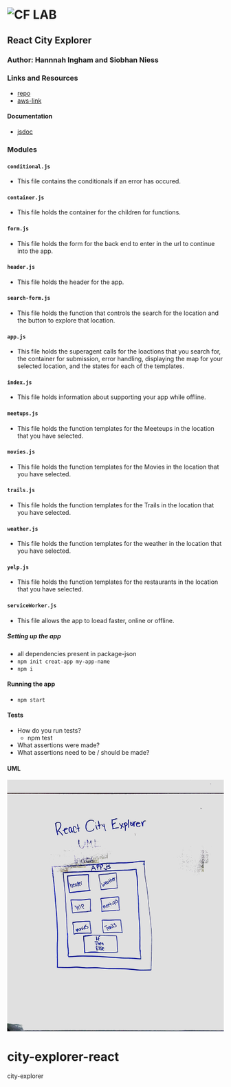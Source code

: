 ![CF](http://i.imgur.com/7v5ASc8.png) LAB
=================================================

## React City Explorer

### Author: Hannnah Ingham and Siobhan Niess

### Links and Resources
* [repo](https://github.com/hingham/city-explorer-react)
* [aws-link](http://city-cxplorer-hi-sn.s3-website-us-west-2.amazonaws.com/)

#### Documentation
* [jsdoc](http://xyz.com)

### Modules
#### `conditional.js`
* This file contains the conditionals if an error has occured. 
#### `container.js`
* This file holds the container for the children for functions. 
#### `form.js`
* This file holds the form for the back end to enter in the url to continue into the app. 
#### `header.js`
* This file holds the header for the app. 
#### `search-form.js`
* This file holds the function that controls the search for the location and the button to explore that location. 
#### `app.js`
* This file holds the superagent calls for the loactions that you search for, the container for submission, error handling, displaying the map for your selected location, and the states for each of the templates. 
#### `index.js`
* This file holds information about supporting your app while offline.
#### `meetups.js`
* This file holds the function templates for the Meeteups in the location that you have selected. 
#### `movies.js`
* This file holds the function templates for the Movies in the location that you have selected. 
#### `trails.js`
* This file holds the function templates for the Trails in the location that you have selected. 
#### `weather.js`
* This file holds the function templates for the weather in the location that you have selected. 
#### `yelp.js`
* This file holds the function templates for the restaurants in the location that you have selected. 
#### `serviceWorker.js`
* This file allows the app to loead faster, online or offline. 

##### Setting up the app
* all dependencies present in package-json
*  `npm init creat-app my-app-name`
* `npm i` 

#### Running the app
* `npm start`
  
#### Tests
* How do you run tests?
  * npm test
* What assertions were made?
* What assertions need to be / should be made?

#### UML
![Whiteboard Image for cirty-explorer](./city-explorer-react/assets/city-explorer.jpg)

# city-explorer-react
city-explorer
